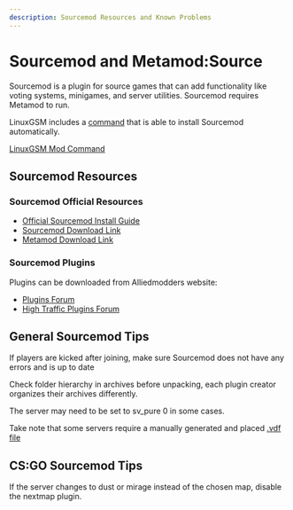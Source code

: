 ```yaml
---
description: Sourcemod Resources and Known Problems
---
```


# Sourcemod and Metamod:Source

Sourcemod is a plugin for source games that can add functionality like voting systems, minigames, and server utilities. Sourcemod requires Metamod to run.

LinuxGSM includes a [command](../commands/mods.md) that is able to install Sourcemod automatically.

[LinuxGSM Mod Command](../commands/mods.md)

## Sourcemod Resources

### Sourcemod Official Resources

* [Official Sourcemod Install Guide](https://wiki.alliedmods.net/Installing\_SourceMod)
* [Sourcemod Download Link](https://www.sourcemod.net/downloads.php?branch=stable)
* [Metamod Download Link](http://www.sourcemm.net/downloads.php?branch=stable)

### Sourcemod Plugins

Plugins can be downloaded from Alliedmodders website:

* [Plugins Forum](https://forums.alliedmods.net/forumdisplay.php?f=153)
* [High Traffic Plugins Forum](https://forums.alliedmods.net/forumdisplay.php?f=153)

## General Sourcemod Tips

If players are kicked after joining, make sure Sourcemod does not have any errors and is up to date

Check folder hierarchy in archives before unpacking, each plugin creator organizes their archives differently.

The server may need to be set to sv\_pure 0 in some cases.

Take note that some servers require a manually generated and placed [.vdf file](https://wiki.alliedmods.net/Installing\_Metamod:Source#GameInfo)

## CS:GO Sourcemod Tips

If the server changes to dust or mirage instead of the chosen map, disable the nextmap plugin.
